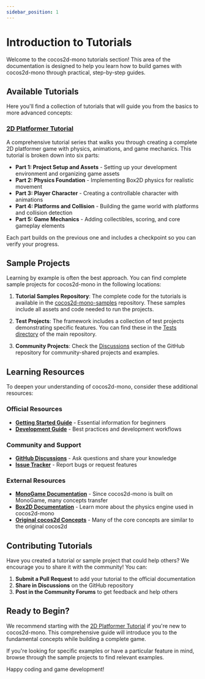 ```yaml
---
sidebar_position: 1
---
```


# Introduction to Tutorials

Welcome to the cocos2d-mono tutorials section! This area of the documentation is designed to help you learn how to build games with cocos2d-mono through practical, step-by-step guides.

## Available Tutorials

Here you'll find a collection of tutorials that will guide you from the basics to more advanced concepts:

### [2D Platformer Tutorial](./platformer-tutorial/platformer-tutorial.md)
A comprehensive tutorial series that walks you through creating a complete 2D platformer game with physics, animations, and game mechanics. This tutorial is broken down into six parts:

- **Part 1: Project Setup and Assets** - Setting up your development environment and organizing game assets
- **Part 2: Physics Foundation** - Implementing Box2D physics for realistic movement
- **Part 3: Player Character** - Creating a controllable character with animations
- **Part 4: Platforms and Collision** - Building the game world with platforms and collision detection
- **Part 5: Game Mechanics** - Adding collectibles, scoring, and core gameplay elements

Each part builds on the previous one and includes a checkpoint so you can verify your progress.

## Sample Projects

Learning by example is often the best approach. You can find complete sample projects for cocos2d-mono in the following locations:

1. **Tutorial Samples Repository**: The complete code for the tutorials is available in the [cocos2d-mono-samples](https://github.com/brandmooffin/cocos2d-mono-samples) repository. These samples include all assets and code needed to run the projects.

2. **Test Projects**: The framework includes a collection of test projects demonstrating specific features. You can find these in the [Tests directory](https://github.com/brandmooffin/cocos2d-mono/tree/master/Tests) of the main repository.

3. **Community Projects**: Check the [Discussions](https://github.com/brandmooffin/cocos2d-mono/discussions) section of the GitHub repository for community-shared projects and examples.

## Learning Resources

To deepen your understanding of cocos2d-mono, consider these additional resources:

### Official Resources
- **[Getting Started Guide](../getting-started/introduction.md)** - Essential information for beginners
- **[Development Guide](../developing/overview.md)** - Best practices and development workflows

### Community and Support
- **[GitHub Discussions](https://github.com/brandmooffin/cocos2d-mono/discussions)** - Ask questions and share your knowledge
- **[Issue Tracker](https://github.com/brandmooffin/cocos2d-mono/issues)** - Report bugs or request features

### External Resources
- **[MonoGame Documentation](https://docs.monogame.net/)** - Since cocos2d-mono is built on MonoGame, many concepts transfer
- **[Box2D Documentation](https://box2d.org/documentation/)** - Learn more about the physics engine used in cocos2d-mono
- **[Original cocos2d Concepts](https://docs.cocos2d-x.org/cocos2d-x/en/)** - Many of the core concepts are similar to the original cocos2d

## Contributing Tutorials

Have you created a tutorial or sample project that could help others? We encourage you to share it with the community! You can:

1. **Submit a Pull Request** to add your tutorial to the official documentation
2. **Share in Discussions** on the GitHub repository
3. **Post in the Community Forums** to get feedback and help others

## Ready to Begin?

We recommend starting with the [2D Platformer Tutorial](./platformer-tutorial/platformer-tutorial.md) if you're new to cocos2d-mono. This comprehensive guide will introduce you to the fundamental concepts while building a complete game.

If you're looking for specific examples or have a particular feature in mind, browse through the sample projects to find relevant examples.

Happy coding and game development!